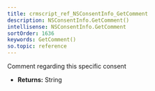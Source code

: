 ```yaml
---
title: crmscript_ref_NSConsentInfo_GetComment
description: NSConsentInfo.GetComment()
intellisense: NSConsentInfo.GetComment
sortOrder: 1636
keywords: GetComment()
so.topic: reference
---
```



Comment regarding this specific consent



* **Returns:** String


